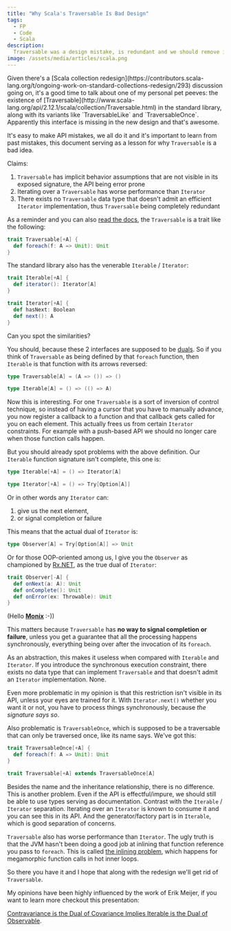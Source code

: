 ```yaml
---
title: "Why Scala's Traversable Is Bad Design"
tags:
  - FP
  - Code
  - Scala
description:
  Traversable was a design mistake, is redundant and we should remove it.
image: /assets/media/articles/scala.png
---
```


<p class="intro withcap" markdown='1'>Given there's a
[Scala collection redesign](https://contributors.scala-lang.org/t/ongoing-work-on-standard-collections-redesign/293)
discussion going on, it's a good time to talk about one of my personal pet peeves:
the existence of [Traversable](http://www.scala-lang.org/api/2.12.1/scala/collection/Traversable.html)
in the standard library, along with its variants like `TraversableLike` and `TraversableOnce`.
Apparently this interface is missing in the new design and that's awesome.</p>

It's easy to make API mistakes, we all do it and it's important to
learn from past mistakes, this document serving as a lesson for why
`Traversable` is a bad idea.

Claims:

1. `Traversable` has implicit behavior assumptions that are not visible
   in its exposed signature, the API being error prone
2. Iterating over a `Traversable` has worse performance than `Iterator`
3. There exists no `Traversable` data type that doesn't admit an efficient
   `Iterator` implementation, thus `Traversable` being completely redundant

As a reminder and you can also
[read the docs](http://docs.scala-lang.org/overviews/collections/trait-traversable.html),
the `Traversable` is a trait like the following:

```scala
trait Traversable[+A] {
  def foreach(f: A => Unit): Unit
}
```

The standard library also has the venerable `Iterable` / `Iterator`:

```scala
trait Iterable[+A] {
  def iterator(): Iterator[A]
}

trait Iterator[+A] {
  def hasNext: Boolean
  def next(): A
}
```

Can you spot the similarities?

You should, because these 2 interfaces are supposed to be
[duals](https://en.wikipedia.org/wiki/Duality_(mathematics)).
So if you think of `Traversable` as being defined by that
`foreach` function, then `Iterable` is that function with
its arrows reversed:

```scala
type Traversable[A] = (A => ()) => ()

type Iterable[A] = () => (() => A)
```

Now this is interesting. For one `Traversable` is a sort of
inversion of control technique, so instead of having a cursor
that you have to manually advance, you now register a callback to
a function and that callback gets called for you on each element.
This actually frees us from certain `Iterator` constraints.
For example with a push-based API we should no longer care when
those function calls happen.

But you should already spot problems with the above
definition. Our `Iterable` function signature isn't complete,
this one is:

```scala
type Iterable[+A] = () => Iterator[A]

type Iterator[+A] = () => Try[Option[A]]
```

Or in other words any `Iterator` can:

1. give us the next element,
2. or signal completion or failure

This means that the actual dual of `Iterator` is:

```scala
type Observer[A] = Try[Option[A]] => Unit
```

Or for those OOP-oriented among us, I give you the `Observer`
as championed by [Rx.NET](https://github.com/Reactive-Extensions/Rx.NET),
as the true dual of `Iterator`:

```scala
trait Observer[-A] {
  def onNext(a: A): Unit
  def onComplete(): Unit
  def onError(ex: Throwable): Unit
}
```

(Hello **[Monix](https://monix.io/)** :-))

This matters because `Traversable` has **no way to signal completion or failure**,
unless you get a guarantee that all the processing happens synchronously, everything
being over after the invocation of its `foreach`.

As an abstraction, this makes it useless when compared with `Iterable`
and `Iterator`. If you introduce the synchronous execution constraint,
there exists no data type that can implement `Traversable` and that doesn't
admit an `Iterator` implementation. None.

Even more problematic in my opinion is that this restriction isn't
visible in its API, unless your eyes are trained for it. With
`Iterator.next()` whether you want it or not, you have to process things
synchronously, because *the signature says so*.

Also problematic is `TraversableOnce`, which is supposed to be a
traversable that can only be traversed once, like its name says.
We've got this:

```scala
trait TraversableOnce[+A] {
  def foreach(f: A => Unit): Unit
}

trait Traversable[+A] extends TraversableOnce[A]
```

Besides the name and the inheritance relationship, there is no difference.
This is another problem. Even if the API is effectful/impure, we should still
be able to use types serving as documentation. Contrast with the
`Iterable` / `Iterator` separation. Iterating over an `Iterator` is known to
consume it and you can see this in its API. And the generator/factory part is in
`Iterable`, which is good separation of concerns.

`Traversable` also has worse performance than `Iterator`.
The ugly truth is that the JVM hasn't been doing a good job at
inlining that function reference you pass to `foreach`. This is called
[the inlining problem](http://www.azulsystems.com/blog/cliff/2011-04-04-fixing-the-inlining-problem),
which happens for megamorphic function calls in hot inner loops.

So there you have it and I hope that along with the redesign we'll get rid
of `Traversable`.

<p class='info-bubble' markdown='1'>
My opinions have been highly influenced by the work of Erik Meijer,
if you want to learn more checkout this presentation:

[Contravariance is the Dual of Covariance Implies Iterable is the Dual of Observable](https://vimeo.com/98922027).
</p>
